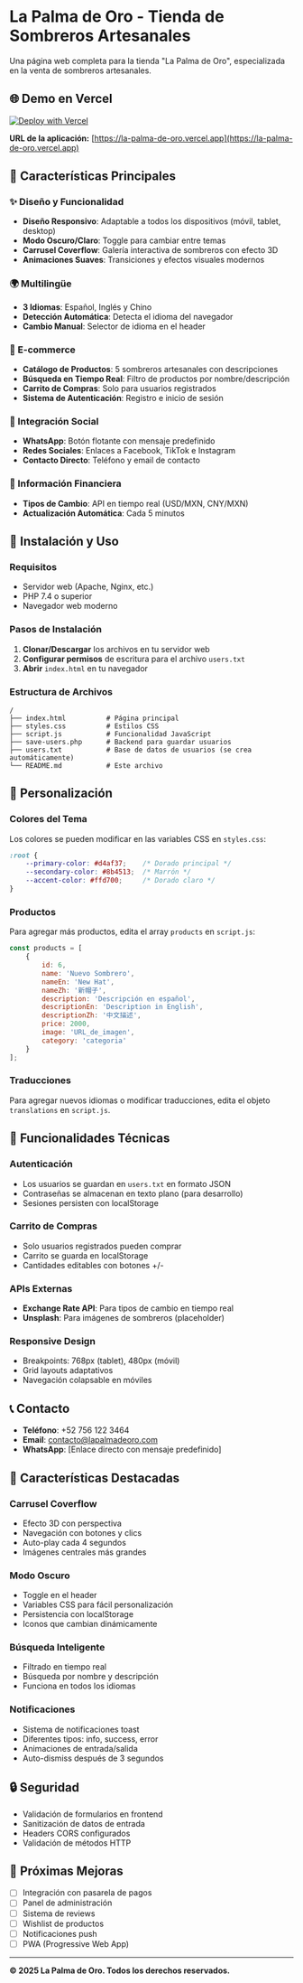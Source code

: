 # La Palma de Oro - Tienda de Sombreros Artesanales

Una página web completa para la tienda "La Palma de Oro", especializada en la venta de sombreros artesanales.

## 🌐 Demo en Vercel
[![Deploy with Vercel](https://vercel.com/button)](https://vercel.com/new/clone?repository-url=https://github.com/tu-usuario/la-palma-de-oro)

**URL de la aplicación:** [https://la-palma-de-oro.vercel.app](https://la-palma-de-oro.vercel.app)

## 🎩 Características Principales

### ✨ Diseño y Funcionalidad
- **Diseño Responsivo**: Adaptable a todos los dispositivos (móvil, tablet, desktop)
- **Modo Oscuro/Claro**: Toggle para cambiar entre temas
- **Carrusel Coverflow**: Galería interactiva de sombreros con efecto 3D
- **Animaciones Suaves**: Transiciones y efectos visuales modernos

### 🌍 Multilingüe
- **3 Idiomas**: Español, Inglés y Chino
- **Detección Automática**: Detecta el idioma del navegador
- **Cambio Manual**: Selector de idioma en el header

### 🛒 E-commerce
- **Catálogo de Productos**: 5 sombreros artesanales con descripciones
- **Búsqueda en Tiempo Real**: Filtro de productos por nombre/descripción
- **Carrito de Compras**: Solo para usuarios registrados
- **Sistema de Autenticación**: Registro e inicio de sesión

### 📱 Integración Social
- **WhatsApp**: Botón flotante con mensaje predefinido
- **Redes Sociales**: Enlaces a Facebook, TikTok e Instagram
- **Contacto Directo**: Teléfono y email de contacto

### 💱 Información Financiera
- **Tipos de Cambio**: API en tiempo real (USD/MXN, CNY/MXN)
- **Actualización Automática**: Cada 5 minutos

## 🚀 Instalación y Uso

### Requisitos
- Servidor web (Apache, Nginx, etc.)
- PHP 7.4 o superior
- Navegador web moderno

### Pasos de Instalación

1. **Clonar/Descargar** los archivos en tu servidor web
2. **Configurar permisos** de escritura para el archivo `users.txt`
3. **Abrir** `index.html` en tu navegador

### Estructura de Archivos
```
/
├── index.html          # Página principal
├── styles.css          # Estilos CSS
├── script.js           # Funcionalidad JavaScript
├── save-users.php      # Backend para guardar usuarios
├── users.txt           # Base de datos de usuarios (se crea automáticamente)
└── README.md           # Este archivo
```

## 🎨 Personalización

### Colores del Tema
Los colores se pueden modificar en las variables CSS en `styles.css`:
```css
:root {
    --primary-color: #d4af37;    /* Dorado principal */
    --secondary-color: #8b4513;  /* Marrón */
    --accent-color: #ffd700;     /* Dorado claro */
}
```

### Productos
Para agregar más productos, edita el array `products` en `script.js`:
```javascript
const products = [
    {
        id: 6,
        name: 'Nuevo Sombrero',
        nameEn: 'New Hat',
        nameZh: '新帽子',
        description: 'Descripción en español',
        descriptionEn: 'Description in English',
        descriptionZh: '中文描述',
        price: 2000,
        image: 'URL_de_imagen',
        category: 'categoria'
    }
];
```

### Traducciones
Para agregar nuevos idiomas o modificar traducciones, edita el objeto `translations` en `script.js`.

## 🔧 Funcionalidades Técnicas

### Autenticación
- Los usuarios se guardan en `users.txt` en formato JSON
- Contraseñas se almacenan en texto plano (para desarrollo)
- Sesiones persisten con localStorage

### Carrito de Compras
- Solo usuarios registrados pueden comprar
- Carrito se guarda en localStorage
- Cantidades editables con botones +/-

### APIs Externas
- **Exchange Rate API**: Para tipos de cambio en tiempo real
- **Unsplash**: Para imágenes de sombreros (placeholder)

### Responsive Design
- Breakpoints: 768px (tablet), 480px (móvil)
- Grid layouts adaptativos
- Navegación colapsable en móviles

## 📞 Contacto

- **Teléfono**: +52 756 122 3464
- **Email**: contacto@lapalmadeoro.com
- **WhatsApp**: [Enlace directo con mensaje predefinido]

## 🎯 Características Destacadas

### Carrusel Coverflow
- Efecto 3D con perspectiva
- Navegación con botones y clics
- Auto-play cada 4 segundos
- Imágenes centrales más grandes

### Modo Oscuro
- Toggle en el header
- Variables CSS para fácil personalización
- Persistencia con localStorage
- Iconos que cambian dinámicamente

### Búsqueda Inteligente
- Filtrado en tiempo real
- Búsqueda por nombre y descripción
- Funciona en todos los idiomas

### Notificaciones
- Sistema de notificaciones toast
- Diferentes tipos: info, success, error
- Animaciones de entrada/salida
- Auto-dismiss después de 3 segundos

## 🔒 Seguridad

- Validación de formularios en frontend
- Sanitización de datos de entrada
- Headers CORS configurados
- Validación de métodos HTTP

## 🌟 Próximas Mejoras

- [ ] Integración con pasarela de pagos
- [ ] Panel de administración
- [ ] Sistema de reviews
- [ ] Wishlist de productos
- [ ] Notificaciones push
- [ ] PWA (Progressive Web App)

---

**© 2025 La Palma de Oro. Todos los derechos reservados.**